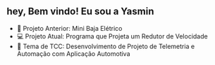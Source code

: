 ## hey, Bem vindo! Eu sou a Yasmin 

- 🚗 Projeto Anterior: Mini Baja Elétrico
- 💻 Projeto Atual: Programa que Projeta um Redutor de Velocidade  
- 📃 Tema de TCC: Desenvolvimento de Projeto de Telemetria e Automação com Aplicação Automotiva 
